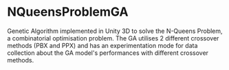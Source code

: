 # NQueensProblemGA
Genetic Algorithm implemented in Unity 3D to solve the N-Queens Problem, a combinatorial optimisation problem. The GA utilises 2 different crossover methods (PBX and PPX) and has an experimentation mode for data collection about the GA model's performances with different crossover methods.
